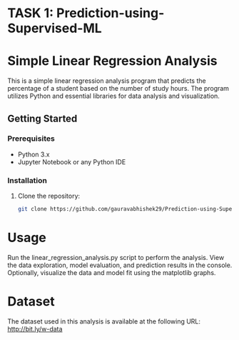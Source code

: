 # TASK 1: Prediction-using-Supervised-ML

# Simple Linear Regression Analysis

This is a simple linear regression analysis program that predicts the percentage of a student based on the number of study hours. The program utilizes Python and essential libraries for data analysis and visualization.

## Getting Started

### Prerequisites

- Python 3.x
- Jupyter Notebook or any Python IDE

### Installation

1. Clone the repository:
   ```sh
   git clone https://github.com/gauravabhishek29/Prediction-using-Supervised-ML.git


# Usage
Run the linear_regression_analysis.py script to perform the analysis.
View the data exploration, model evaluation, and prediction results in the console.
Optionally, visualize the data and model fit using the matplotlib graphs.

# Dataset
The dataset used in this analysis is available at the following URL:
http://bit.ly/w-data
